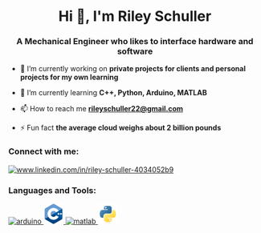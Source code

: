 <h1 align="center">Hi 👋, I'm Riley Schuller</h1>
<h3 align="center">A Mechanical Engineer who likes to interface hardware and software</h3>

- 🔭 I’m currently working on **private projects for clients and personal projects for my own learning**

- 🌱 I’m currently learning **C++, Python, Arduino, MATLAB**

- 📫 How to reach me **rileyschuller22@gmail.com**

- ⚡ Fun fact **the average cloud weighs about 2 billion pounds**

<h3 align="left">Connect with me:</h3>
<p align="left">
<a href="https://linkedin.com/in/www.linkedin.com/in/riley-schuller-4034052b9" target="blank"><img align="center" src="https://raw.githubusercontent.com/rahuldkjain/github-profile-readme-generator/master/src/images/icons/Social/linked-in-alt.svg" alt="www.linkedin.com/in/riley-schuller-4034052b9" height="30" width="40" /></a>
</p>

<h3 align="left">Languages and Tools:</h3>
<p align="left"> <a href="https://www.arduino.cc/" target="_blank" rel="noreferrer"> <img src="https://cdn.worldvectorlogo.com/logos/arduino-1.svg" alt="arduino" width="40" height="40"/> </a> <a href="https://www.w3schools.com/cpp/" target="_blank" rel="noreferrer"> <img src="https://raw.githubusercontent.com/devicons/devicon/master/icons/cplusplus/cplusplus-original.svg" alt="cplusplus" width="40" height="40"/> </a> <a href="https://www.mathworks.com/" target="_blank" rel="noreferrer"> <img src="https://upload.wikimedia.org/wikipedia/commons/2/21/Matlab_Logo.png" alt="matlab" width="40" height="40"/> </a> <a href="https://www.python.org" target="_blank" rel="noreferrer"> <img src="https://raw.githubusercontent.com/devicons/devicon/master/icons/python/python-original.svg" alt="python" width="40" height="40"/> </a> </p>
